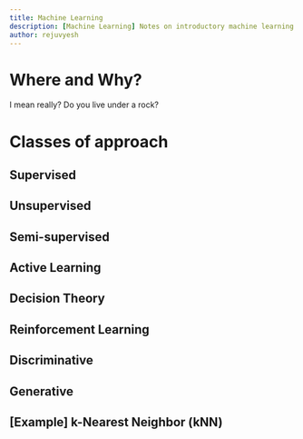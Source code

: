 ```yaml
---
title: Machine Learning
description: [Machine Learning] Notes on introductory machine learning
author: rejuvyesh
---
```


# Where and Why?

I mean really? Do you live under a rock?

# Classes of approach

## Supervised 

## Unsupervised

## Semi-supervised

## Active Learning

## Decision Theory

## Reinforcement Learning

## Discriminative

## Generative

## [Example] k-Nearest Neighbor (kNN)
